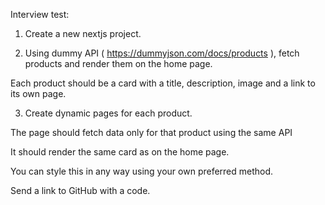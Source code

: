 Interview test:



1. Create a new nextjs project.



2. Using dummy API ( https://dummyjson.com/docs/products ), fetch products and render them on the home page.



Each product should be a card with a title, description, image and a link to its own page.



3. Create dynamic pages for each product.



The page should fetch data only for that product using the same API

It should render the same card as on the home page.



You can style this in any way using your own preferred method.



Send a link to GitHub with a code.